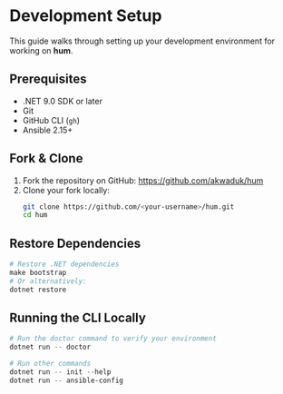 # Development Setup

This guide walks through setting up your development environment for working on **hum**.

## Prerequisites

- .NET 9.0 SDK or later
- Git
- GitHub CLI (`gh`)
- Ansible 2.15+

## Fork & Clone

1. Fork the repository on GitHub: https://github.com/akwaduk/hum
2. Clone your fork locally:
   ```bash
   git clone https://github.com/<your-username>/hum.git
   cd hum
   ```

## Restore Dependencies

```powershell
# Restore .NET dependencies
make bootstrap
# Or alternatively:
dotnet restore
```

## Running the CLI Locally

```powershell
# Run the doctor command to verify your environment
dotnet run -- doctor

# Run other commands
dotnet run -- init --help
dotnet run -- ansible-config
```
